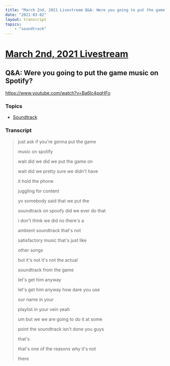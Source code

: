```yaml
---
title: "March 2nd, 2021 Livestream Q&A: Were you going to put the game music on Spotify?"
date: "2021-03-02"
layout: transcript
topics:
    - "soundtrack"
---
```

# [March 2nd, 2021 Livestream](../2021-03-02.md)
## Q&A: Were you going to put the game music on Spotify?
https://www.youtube.com/watch?v=Ba6lc4pqHFo

### Topics
* [Soundtrack](../topics/soundtrack.md)

### Transcript

> just ask if you're gonna put the game
>
> music on spotify
>
> wait did we did we put the game on
>
> wait did we pretty sure we didn't have
>
> it hold the phone
>
> juggling for content
>
> yo somebody said that we put the
>
> soundtrack on spoofy did we ever do that
>
> i don't think we did no there's a
>
> ambient soundtrack that's not
>
> satisfactory music that's just like
>
> other songs
>
> but it's not it's not the actual
>
> soundtrack from the game
>
> let's get him anyway
>
> let's get him anyway how dare you use
>
> our name in your
>
> playlist in your vein yeah
>
> um but we we are going to do it at some
>
> point the soundtrack isn't done you guys
>
> that's
>
> that's one of the reasons why it's not
>
> there
